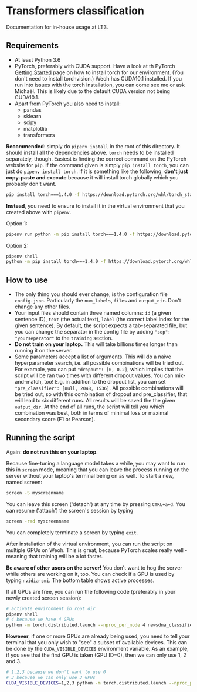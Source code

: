 Transformers classification
===========================

Documentation for in-house usage at LT3.

Requirements
------------
- At least Python 3.6
- PyTorch, preferably with CUDA support. Have a look at th PyTorch [Getting Started](https://pytorch.org/get-started/locally/)
page on how to install torch for our environment. (You don't need to install torchvision.) Weoh has CUDA10.1 installed.
If you run into issues with the torch installation, you can come see me or ask Michaël. This is likely due to the default
CUDA version not being CUDA10.1.
- Apart from PyTorch you also need to install: 
  - pandas
  - sklearn
  - scipy
  - matplotlib
  - transformers
 
**Recommended**: simply do `pipenv install` in the root of this directory. It should install all the dependencies above.
`torch` needs to be installed separately, though. Easiest is finding the correct command on the PyTorch website for `pip`.
If the command given is simply `pip install torch`, you can just do `pipenv install torch`. If it is something like the 
following, **don't just copy-paste and execute** because it will install torch globally which you probably don't want. 

```bash
pip install torch===1.4.0 -f https://download.pytorch.org/whl/torch_stable.html
```

**Instead**, you need to ensure to install it in the virtual environment that you created above with `pipenv`.

Option 1:

```bash
pipenv run python -m pip install torch===1.4.0 -f https://download.pytorch.org/whl/torch_stable.html
```

Option 2:

```bash
pipenv shell
python -m pip install torch===1.4.0 -f https://download.pytorch.org/whl/torch_stable.html
```

How to use
----------
- The only thing you should ever change, is the configuration file `config.json`. Particularly the `num_labels`,
`files` and `output_dir`. Don't change any other files.
- Your input files should contain three named columns: `id` (a given sentence ID), `text` (the actual text), `label`
(the correct label index for the given sentence). By default, the script expects a tab-separated file, but you can 
change the separator in the config file by adding `"sep": "yourseperator"` to the `training` section.
- **Do not train on your laptop.** This will take billions times longer than running it on the server.
- Some parameters accept a list of arguments. This will do a naive hyperparameter search, i.e. all possible combinations
will be tried out. For example, you can put `"dropout": [0, 0.2]`, which implies that the script will be ran two times
with different dropout values. You can mix-and-match, too! E.g. in addition to the dropout list, you can set 
`"pre_classifier": [null, 2048, 1536]`. All possible combinations will be tried out, so with this combination of dropout
and pre_classifier, that will lead to six different runs. All results will be saved the the given `output_dir`. At the 
end of all runs, the script will tell you which combination was best, both in terms of minimal loss or maximal secondary
score (F1 or Pearson).


Running the script
------------------
Again: **do not run this on your laptop**.

Because fine-tuning a language model takes a while, you may want to run this in `screen` mode, meaning that you can 
leave the process running on the server without your laptop's terminal being on as well. To start a new, named screen:

```bash
screen -S myscreenname
```

You can leave this screen ('detach') at any time by pressing `CTRL+a+d`. You can resume ('attach') the screen's session
by typing 

```bash
screen -rad myscreenname
```

You can completely terminate a screen by typing `exit`.

After installation of the virtual environment, you can run the script on multiple GPUs on Weoh. This is great, because
PyTorch scales really well - meaning that training will be a lot faster.

**Be aware of other users on the server!** You don't want to hog the server while others are working on it, too. You can 
check if a GPU is used by typing `nvidia-smi`. The bottom table shows active processes.

If all GPUs are free, you can run the following code (preferably in your newly created screen session):

```bash
# activate environment in root dir
pipenv shell
# 4 because we have 4 GPUs
python -m torch.distributed.launch --nproc_per_node 4 newsdna_classifier/predict.py <your-config-file>
```

**However**, if one or more GPUs are already being used, you need to tell your terminal that you only wish to "see" a
subset of available devices. This can be done by the `CUDA_VISIBLE_DEVICES` environment variable. As an example, if
you see that the first GPU is taken (GPU ID=0), then we can only use 1, 2 and 3.

```bash
# 1,2,3 because we don't want to use 0
# 3 because we can only use 3 GPUs
CUDA_VISIBLE_DEVICES=1,2,3 python -m torch.distributed.launch --nproc_per_node 3 newsdna_classifier/predict.py <your-config-file>
```
